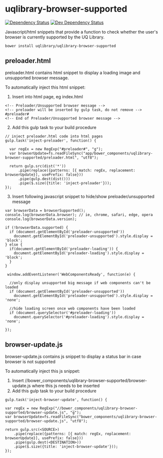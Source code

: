 # uqlibrary-browser-supported

[![Dependency Status](https://david-dm.org/uqlibrary/uqlibrary-browser-supported.svg)](https://david-dm.org/uqlibrary/uqlibrary-browser-supported)
[![Dev Dependency Status](https://david-dm.org/uqlibrary/uqlibrary-browser-supported/dev-status.svg)](https://david-dm.org/uqlibrary/uqlibrary-browser-supported?type=dev)

Javascript/html snippets that provide a function to check whether the user's browser is currently supported by the UQ Library.

```bower install uqlibrary/uqlibrary-browser-supported```

## preloader.html

preloader.html contains html snippet to display a loading image and unsupported browser message. 

To automatically inject this html snippet:

1. Insert into html page, eg index.html

```
<!-- Preloader/Unsupported browser message -->
<!-- preloader will be inserted by gulp task, do not remove -->
#preloader#
<!-- End of Preloader/Unsupported browser message -->
```    

2. Add this gulp task to your build procedure

```
// inject preloader.html code into html pages
gulp.task('inject-preloader', function() {

  var regEx = new RegExp("#preloader#", "g");
  var browserUpdate=fs.readFileSync("app/bower_components/uqlibrary-browser-supported/preloader.html", "utf8");

  return gulp.src(dist('*'))
      .pipe(replace({patterns: [{ match: regEx, replacement: browserUpdate}], usePrefix: false}))
      .pipe(gulp.dest(dist()))
      .pipe($.size({title: 'inject-preloader'}));
});
```

3. Insert following javascript snippet to hide/show preloader/unsupported message

```
var browserData = browserSupported();
console.log(browserData.browser); // ie, chrome, safari, edge, opera
console.log(browserData.version);

if (!browserData.supported) {
  if (document.getElementById('preloader-unsupported'))
    document.getElementById('preloader-unsupported').style.display = 'block';
} else {
  if(document.getElementById('preloader-loading')) {
    document.getElementById('preloader-loading').style.display = 'block';
  }
}

 window.addEventListener('WebComponentsReady', function(e) {

  //only display unsupported big message if web components can't be loaded
  if (document.getElementById('preloader-unsupported'))
    document.getElementById('preloader-unsupported').style.display = 'none';

  //hide loading screen once web components have been loaded
  if (document.querySelector('#preloader-loading'))
    document.querySelector('#preloader-loading').style.display = 'none';
    
});

```

## browser-update.js

browser-update.js contains js snippet to display a status bar in case browser is not supported

To automatically inject this js snippet:

1. Insert //bower_components/uqlibrary-browser-supported/browser-update.js where this js needs to be inserted
2. Add this gulp task to your build procedure

```
gulp.task('inject-browser-update', function() {

var regEx = new RegExp("//bower_components/uqlibrary-browser-supported/browser-update.js", "g");
var browserUpdate=fs.readFileSync("bower_components/uqlibrary-browser-supported/browser-update.js", "utf8");

return gulp.src(<SOURCE>)
    .pipe(replace({patterns: [{ match: regEx, replacement: browserUpdate}], usePrefix: false}))
    .pipe(gulp.dest(<DESTINATION>))
    .pipe($.size({title: 'inject-browser-update'}));
});
```

